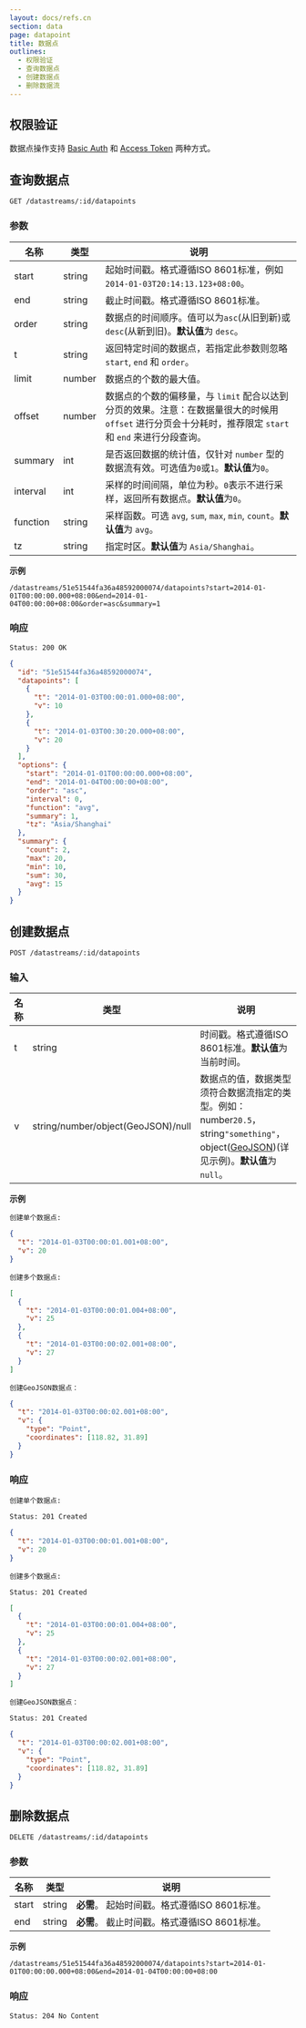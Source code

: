 ```yaml
---
layout: docs/refs.cn
section: data
page: datapoint
title: 数据点
outlines:
  - 权限验证
  - 查询数据点
  - 创建数据点
  - 删除数据流
---
```


## 权限验证

数据点操作支持 [Basic Auth][auth] 和 [Access Token][auth] 两种方式。


## 查询数据点

```
GET /datastreams/:id/datapoints
```

### 参数
| 名称        | 类型    | 说明 |
| ---------- | ------ | ------------------------------------------------------ |
| start      | string | 起始时间戳。格式遵循ISO 8601标准，例如`2014-01-03T20:14:13.123+08:00`。 |
| end        | string | 截止时间戳。格式遵循ISO 8601标准。 |
| order      | string | 数据点的时间顺序。值可以为`asc`(从旧到新)或`desc`(从新到旧)。**默认值**为 `desc`。 |
| t          | string | 返回特定时间的数据点，若指定此参数则忽略 `start`, `end` 和 `order`。 |
| limit      | number | 数据点的个数的最大值。 |
| offset     | number | 数据点的个数的偏移量，与 `limit` 配合以达到分页的效果。注意：在数据量很大的时候用 `offset` 进行分页会十分耗时，推荐限定 `start` 和 `end` 来进行分段查询。 |
| summary    | int    | 是否返回数据的统计值，仅针对 `number` 型的数据流有效。可选值为`0`或`1`。**默认值**为`0`。 |
| interval   | int    | 采样的时间间隔，单位为秒。`0`表示不进行采样，返回所有数据点。**默认值**为`0`。 |
| function   | string | 采样函数。可选 `avg`, `sum`, `max`, `min`, `count`。**默认值**为 `avg`。 |
| tz         | string | 指定时区。**默认值**为 `Asia/Shanghai`。 |

**示例**

```
/datastreams/51e51544fa36a48592000074/datapoints?start=2014-01-01T00:00:00.000+08:00&end=2014-01-04T00:00:00+08:00&order=asc&summary=1
```

### 响应

```
Status: 200 OK
```

```json
{
  "id": "51e51544fa36a48592000074",
  "datapoints": [
    {
      "t": "2014-01-03T00:00:01.000+08:00",
      "v": 10
    },
    {
      "t": "2014-01-03T00:30:20.000+08:00",
      "v": 20
    }
  ],
  "options": {
    "start": "2014-01-01T00:00:00.000+08:00",
    "end": "2014-01-04T00:00:00+08:00",
    "order": "asc",
    "interval": 0,
    "function": "avg",
    "summary": 1,
    "tz": "Asia/Shanghai"
  },
  "summary": {
    "count": 2,
    "max": 20,
    "min": 10,
    "sum": 30,
    "avg": 15
  }
}
```


## 创建数据点

```
POST /datastreams/:id/datapoints
```

### 输入

| 名称  | 类型    | 说明 |
| ----- | ------ | ------------------------------------------------------ |
| t     | string | 时间戳。格式遵循ISO 8601标准。**默认值**为当前时间。 |
| v     | string/number/object(GeoJSON)/null | 数据点的值，数据类型须符合数据流指定的类型。例如：number`20.5`，string`"something"`，object([GeoJSON][geojson])(详见示例)。**默认值**为`null`。 |


**示例**

`创建单个数据点:`

```json
{
  "t": "2014-01-03T00:00:01.001+08:00",
  "v": 20
}
```

`创建多个数据点:`

```json
[
  {
    "t": "2014-01-03T00:00:01.004+08:00",
    "v": 25
  },
  {
    "t": "2014-01-03T00:00:02.001+08:00",
    "v": 27
  }
]
```

`创建GeoJSON数据点：`

```json
{
  "t": "2014-01-03T00:00:02.001+08:00",
  "v": {
    "type": "Point",
    "coordinates": [118.82, 31.89]
  }
}
```

### 响应

`创建单个数据点:`

```
Status: 201 Created
```

```json
{
  "t": "2014-01-03T00:00:01.001+08:00",
  "v": 20
}
```

`创建多个数据点:`

```
Status: 201 Created
```

```json
[
  {
    "t": "2014-01-03T00:00:01.004+08:00",
    "v": 25
  },
  {
    "t": "2014-01-03T00:00:02.001+08:00",
    "v": 27
  }
]

```

`创建GeoJSON数据点：`

```
Status: 201 Created
```

```json
{
  "t": "2014-01-03T00:00:02.001+08:00",
  "v": {
    "type": "Point",
    "coordinates": [118.82, 31.89]
  }
}
```


## 删除数据点

```
DELETE /datastreams/:id/datapoints
```

### 参数

| 名称  | 类型 | 说明 |
| ----- | ------ | --- |
| start | string | **必需**。 起始时间戳。格式遵循ISO 8601标准。 |
| end   | string | **必需**。 截止时间戳。格式遵循ISO 8601标准。 |

**示例**

```
/datastreams/51e51544fa36a48592000074/datapoints?start=2014-01-01T00:00:00.000+08:00&end=2014-01-04T00:00:00+08:00
```

### 响应

```
Status: 204 No Content
```


[auth]: /docs/refs/basics/auth.html
[geojson]: http://geojson.org/
